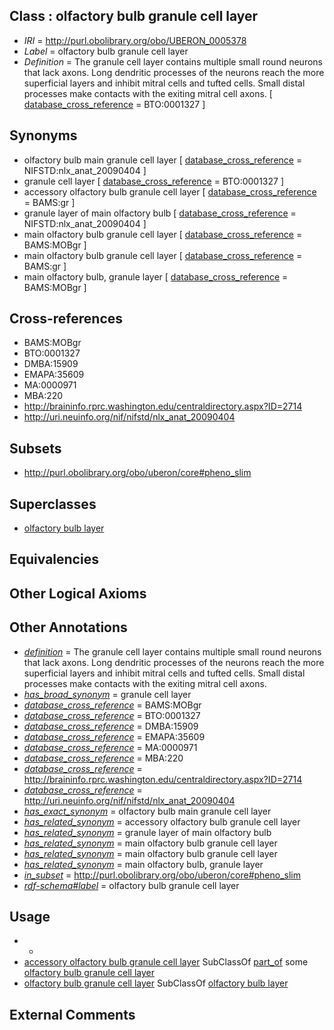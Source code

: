 
## Class : olfactory bulb granule cell layer

 * *IRI* = http://purl.obolibrary.org/obo/UBERON_0005378
 * *Label* = olfactory bulb granule cell layer
 * *Definition* = The granule cell layer contains multiple small round neurons that lack axons. Long dendritic processes of the neurons reach the more superficial layers and inhibit mitral cells and tufted cells. Small distal processes make contacts with the exiting mitral cell axons. [ [database_cross_reference](../../ef/oboInOwl#hasDbXref.md) = BTO:0001327 ]

## Synonyms

 * olfactory bulb main granule cell layer [ [database_cross_reference](../../ef/oboInOwl#hasDbXref.md) = NIFSTD:nlx_anat_20090404 ]
 * granule cell layer [ [database_cross_reference](../../ef/oboInOwl#hasDbXref.md) = BTO:0001327 ]
 * accessory olfactory bulb granule cell layer [ [database_cross_reference](../../ef/oboInOwl#hasDbXref.md) = BAMS:gr ]
 * granule layer of main olfactory bulb [ [database_cross_reference](../../ef/oboInOwl#hasDbXref.md) = NIFSTD:nlx_anat_20090404 ]
 * main olfactory bulb granule cell layer [ [database_cross_reference](../../ef/oboInOwl#hasDbXref.md) = BAMS:MOBgr ]
 * main olfactory bulb granule cell layer [ [database_cross_reference](../../ef/oboInOwl#hasDbXref.md) = BAMS:gr ]
 * main olfactory bulb, granule layer [ [database_cross_reference](../../ef/oboInOwl#hasDbXref.md) = BAMS:MOBgr ]

## Cross-references

 * BAMS:MOBgr
 * BTO:0001327
 * DMBA:15909
 * EMAPA:35609
 * MA:0000971
 * MBA:220
 * http://braininfo.rprc.washington.edu/centraldirectory.aspx?ID=2714
 * http://uri.neuinfo.org/nif/nifstd/nlx_anat_20090404

## Subsets

 * http://purl.obolibrary.org/obo/uberon/core#pheno_slim

## Superclasses

 * [olfactory bulb layer](../../UBERON/01/UBERON_0004001.md)

## Equivalencies


## Other Logical Axioms


## Other Annotations

 * *[definition](../../IAO/15/IAO_0000115.md)* = The granule cell layer contains multiple small round neurons that lack axons. Long dendritic processes of the neurons reach the more superficial layers and inhibit mitral cells and tufted cells. Small distal processes make contacts with the exiting mitral cell axons.
 * *[has_broad_synonym](../../ym/oboInOwl#hasBroadSynonym.md)* = granule cell layer
 * *[database_cross_reference](../../ef/oboInOwl#hasDbXref.md)* = BAMS:MOBgr
 * *[database_cross_reference](../../ef/oboInOwl#hasDbXref.md)* = BTO:0001327
 * *[database_cross_reference](../../ef/oboInOwl#hasDbXref.md)* = DMBA:15909
 * *[database_cross_reference](../../ef/oboInOwl#hasDbXref.md)* = EMAPA:35609
 * *[database_cross_reference](../../ef/oboInOwl#hasDbXref.md)* = MA:0000971
 * *[database_cross_reference](../../ef/oboInOwl#hasDbXref.md)* = MBA:220
 * *[database_cross_reference](../../ef/oboInOwl#hasDbXref.md)* = http://braininfo.rprc.washington.edu/centraldirectory.aspx?ID=2714
 * *[database_cross_reference](../../ef/oboInOwl#hasDbXref.md)* = http://uri.neuinfo.org/nif/nifstd/nlx_anat_20090404
 * *[has_exact_synonym](../../ym/oboInOwl#hasExactSynonym.md)* = olfactory bulb main granule cell layer
 * *[has_related_synonym](../../ym/oboInOwl#hasRelatedSynonym.md)* = accessory olfactory bulb granule cell layer
 * *[has_related_synonym](../../ym/oboInOwl#hasRelatedSynonym.md)* = granule layer of main olfactory bulb
 * *[has_related_synonym](../../ym/oboInOwl#hasRelatedSynonym.md)* = main olfactory bulb granule cell layer
 * *[has_related_synonym](../../ym/oboInOwl#hasRelatedSynonym.md)* = main olfactory bulb granule cell layer
 * *[has_related_synonym](../../ym/oboInOwl#hasRelatedSynonym.md)* = main olfactory bulb, granule layer
 * *[in_subset](../../et/oboInOwl#inSubset.md)* = http://purl.obolibrary.org/obo/uberon/core#pheno_slim
 * *[rdf-schema#label](../../el/rdf-schema#label.md)* = olfactory bulb granule cell layer

## Usage

 * -
 * [accessory olfactory bulb granule cell layer](../../UBERON/44/UBERON_0015244.md) SubClassOf [part_of](../../BFO/50/BFO_0000050.md) some [olfactory bulb granule cell layer](../../UBERON/78/UBERON_0005378.md)
 * [olfactory bulb granule cell layer](../../UBERON/78/UBERON_0005378.md) SubClassOf [olfactory bulb layer](../../UBERON/01/UBERON_0004001.md)

## External Comments


